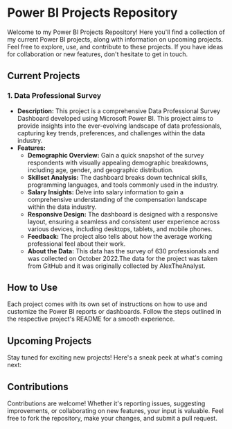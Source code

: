 # Power BI Projects Repository

Welcome to my Power BI Projects Repository! Here you'll find a collection of my current Power BI projects, along with information on upcoming projects. Feel free to explore, use, and contribute to these projects. If you have ideas for collaboration or new features, don't hesitate to get in touch.

## Current Projects

### 1. Data Professional Survey
   - **Description:** This project is a comprehensive Data Professional Survey Dashboard developed using Microsoft Power BI. This project aims to provide insights into the ever-evolving landscape of data professionals, capturing key trends, preferences, and challenges within the data industry. 
   - **Features:**
     - **Demographic Overview:** Gain a quick snapshot of the survey respondents with visually appealing demographic breakdowns, including age, gender, and geographic distribution.
     - **Skillset Analysis:** The dashboard breaks down technical skills, programming languages, and tools commonly used in the industry.
     - **Salary Insights:** Delve into salary information to gain a comprehensive understanding of the compensation landscape within the data industry.
     - **Responsive Design:** The dashboard is designed with a responsive layout, ensuring a seamless and consistent user experience across various devices, including desktops, tablets, and mobile phones.
     - **Feedback:** The project also tells about how the average working professional feel about their work.
     - **About the Data:** This data has the survey of 630 professionals and was collected on October 2022.The data for the project was taken from GitHub and it was originally collected by AlexTheAnalyst.

## How to Use

Each project comes with its own set of instructions on how to use and customize the Power BI reports or dashboards. Follow the steps outlined in the respective project's README for a smooth experience.

## Upcoming Projects

Stay tuned for exciting new projects! Here's a sneak peek at what's coming next:

## Contributions

Contributions are welcome! Whether it's reporting issues, suggesting improvements, or collaborating on new features, your input is valuable. Feel free to fork the repository, make your changes, and submit a pull request.

